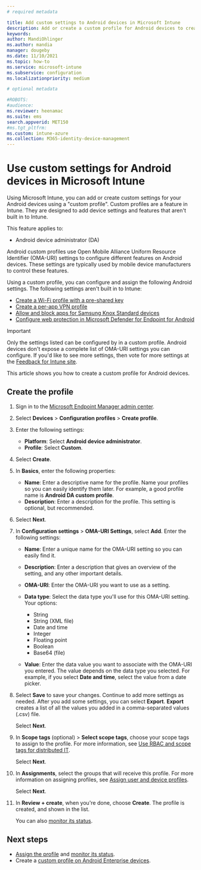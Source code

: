 ```yaml
---
# required metadata

title: Add custom settings to Android devices in Microsoft Intune
description: Add or create a custom profile for Android devices to create a WiFi profile with a pre-shared key, create a per-app VPN profile, or allow/block apps for Samsung Knox Standard devices in Microsoft Intune
keywords:
author: MandiOhlinger
ms.author: mandia
manager: dougeby
ms.date: 11/10/2021
ms.topic: how-to
ms.service: microsoft-intune
ms.subservice: configuration
ms.localizationpriority: medium

# optional metadata

#ROBOTS:
#audience:
ms.reviewer: heenamac
ms.suite: ems
search.appverid: MET150
#ms.tgt_pltfrm:
ms.custom: intune-azure
ms.collection: M365-identity-device-management
---
```


# Use custom settings for Android devices in Microsoft Intune

Using Microsoft Intune, you can add or create custom settings for your Android devices using a "custom profile". Custom profiles are a feature in Intune. They are designed to add device settings and features that aren't built in to Intune.

This feature applies to:

- Android device administrator (DA)

Android custom profiles use Open Mobile Alliance Uniform Resource Identifier (OMA-URI) settings to configure different features on Android devices. These settings are typically used by mobile device manufacturers to control these features.

Using a custom profile, you can configure and assign the following Android settings. The following settings aren't built in to Intune:

- [Create a Wi-Fi profile with a pre-shared key](/intune/wi-fi-profile-shared-key)
- [Create a per-app VPN profile](/intune/android-pulse-secure-per-app-vpn)
- [Allow and block apps for Samsung Knox Standard devices](/intune/samsung-knox-apps-allow-block)
- [Configure web protection in Microsoft Defender for Endpoint for Android](../protect/advanced-threat-protection-manage-android.md)

> [!IMPORTANT]
> Only the settings listed can be configured by in a custom profile. Android devices don't expose a complete list of OMA-URI settings you can configure. If you'd like to see more settings, then vote for more settings at the [Feedback for Intune site](https://feedbackportal.microsoft.com/feedback/forum/ef1d6d38-fd1b-ec11-b6e7-0022481f8472).<!-- 10948264 -->

This article shows you how to create a custom profile for Android devices.

## Create the profile

1. Sign in to the [Microsoft Endpoint Manager admin center](https://go.microsoft.com/fwlink/?linkid=2109431).
2. Select **Devices** > **Configuration profiles** > **Create profile**.
3. Enter the following settings:

    - **Platform**: Select **Android device administrator**.
    - **Profile**: Select **Custom**.

4. Select **Create**.
5. In **Basics**, enter the following properties:

    - **Name**: Enter a descriptive name for the profile. Name your profiles so you can easily identify them later. For example, a good profile name is **Android DA custom profile**.
    - **Description**: Enter a description for the profile. This setting is optional, but recommended.

6. Select **Next**.
7. In **Configuration settings** > **OMA-URI Settings**, select **Add**. Enter the following settings:

    - **Name**: Enter a unique name for the OMA-URI setting so you can easily find it.
    - **Description**: Enter a description that gives an overview of the setting, and any other important details.
    - **OMA-URI**: Enter the OMA-URI you want to use as a setting.
    - **Data type**: Select the data type you'll use for this OMA-URI setting. Your options:

      - String
      - String (XML file)
      - Date and time
      - Integer
      - Floating point
      - Boolean
      - Base64 (file)

    - **Value**: Enter the data value you want to associate with the OMA-URI you entered. The value depends on the data type you selected. For example, if you select **Date and time**, select the value from a date picker.

8. Select **Save** to save your changes. Continue to add more settings as needed. After you add some settings, you can select **Export**. **Export** creates a list of all the values you added in a comma-separated values (.csv) file.

    Select **Next**.

9. In **Scope tags** (optional) > **Select scope tags**, choose your scope tags to assign to the profile. For more information, see [Use RBAC and scope tags for distributed IT](../fundamentals/scope-tags.md).

    Select **Next**.

10. In **Assignments**, select the groups that will receive this profile. For more information on assigning profiles, see [Assign user and device profiles](device-profile-assign.md).

    Select **Next**.

11. In **Review + create**, when you're done, choose **Create**. The profile is created, and shown in the list.

    You can also [monitor its status](device-profile-monitor.md).

## Next steps

- [Assign the profile](device-profile-assign.md) and [monitor its status](device-profile-monitor.md).
- Create a [custom profile on Android Enterprise devices](custom-settings-android-for-work.md).
